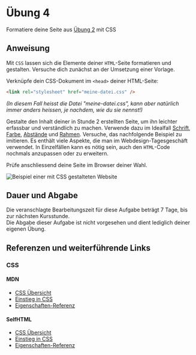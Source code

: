 # Übung 4

Formatiere deine Seite aus [Übung 2](uebung_02.md) mit CSS


## Anweisung

Mit `CSS` lassen sich die Elemente deiner `HTML`-Seite formatieren und gestalten. Versuche dich zunächst an der Umsetzung einer Vorlage.

Verknüpfe dein CSS-Dokument im `<head>` deiner HTML-Seite:
```html
<link rel="stylesheet" href="meine-datei.css" />
```
*(In diesem Fall heisst die Datei "meine-datei.css", kann aber natürlich immer anders heissen, je nachdem, wie du sie nennst!)*

Gestalte den Inhalt deiner in Stunde 2 erstellten Seite, um ihn leichter erfassbar und verständlich zu machen. Verwende dazu im Idealfall [Schrift](https://wiki.selfhtml.org/wiki/CSS/Eigenschaften/Schriftformatierung), [Farbe](https://wiki.selfhtml.org/wiki/CSS/Eigenschaften/Hintergrundfarben_und_-bilder), [Abstände](https://wiki.selfhtml.org/wiki/CSS/Eigenschaften/Abstand) und [Rahmen](https://wiki.selfhtml.org/wiki/CSS/Eigenschaften/%C3%A4u%C3%9Fere_Gestaltung/Rahmen). Versuche, das nachfolgende Beispiel zu imitieren. Es enthält viele Aspekte, die man im Webdesign-Tagesgeschäft verwendet. In Einzelfällen kann es nötig sein, auch den `HTML`-Code nochmals anzupassen oder zu erweitern.

Prüfe anschliessend deine Seite im Browser deiner Wahl.

![Beispiel einer mit CSS gestalteten Website](https://user-images.githubusercontent.com/1279725/78912944-8b558500-7a88-11ea-881c-de4c6cf29f92.png)

## Dauer und Abgabe

Die veranschlagte Bearbeitungszeit für diese Aufgabe beträgt 7 Tage, bis zur nächsten Kursstunde.  
Die Abgabe dieser Aufgabe ist nicht vorgesehen und dient lediglich deiner eigenen Übung.

## Referenzen und weiterführende Links

### CSS

#### MDN

- [CSS Übersicht](https://developer.mozilla.org/de/docs/Web/CSS)
- [Einstieg in CSS](https://developer.mozilla.org/de/docs/CSS/Getting_Started)
- [Eigenschaften-Referenz](https://developer.mozilla.org/de/docs/Web/CSS/CSS_Referenz)

#### SelfHTML

- [CSS Übersicht](https://wiki.selfhtml.org/wiki/CSS)
- [Einstieg in CSS](https://wiki.selfhtml.org/wiki/CSS/Tutorials/Einstieg)
- [Eigenschaften-Referenz](https://wiki.selfhtml.org/wiki/CSS/Eigenschaften)
